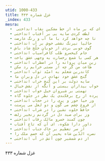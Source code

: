 ```yaml
---
utid: 1000-433
title: غزل شماره ۴۳۳
_index: 433
mesra:
  - ‌ ای که بر ماه از خط مشکین نقاب انداختی
  - لطف کردی سایه یی بر آفتاب انداختی
  - تا چه خواهد کرد با ما آب و رنگ عارضت
  - حالیا نیرنگ نقشی خوش بر آب انداختی
  - گوی خوبی بردی از خوبانِ خلّخ شاد باش
  - جام کیخسرو طلب کافراسیاب انداختی
  - هر کسی با شمع رخسارت به وجهی عشق باخت
  - زین میان پروانه را در اضطراب انداختی
  - طاعت من گر چه از مستی خرابم رد مکن
  - کاندرین شغلم به امیّد ثواب انداختی
  - گنج عشق خود نهادی در دل ویران ما
  - سایه دولت بر این کُنجِ خراب انداختی
  - خواب بیداران ببستی و آنگه از نقش خیال
  - تهمتی بر شبروان خیل خواب انداختی
  - پرده از رخ برفکندی یک نظر در جلوه گاه
  - وز حیا حور و پری را در حجاب انداختی
  - از فروغ چشم می گون و دو لعل می پرستت
  - حافظ خلوت نشین را در شراب انداختی
  - وز برای صید دل در گردنم زنجیر زلف
  - چون کمند خسرو مالک رقاب انداختی
  - داور دارا شکوه، ای آن که تاج آفتاب
  - از سر تعظیم بر خاک جناب انداختی
  - نصرت الدّین شاه یحیی آن که خصمِ ملک را
  - از دم شمشیر چون آتش در آب انداختی
---
```

غزل شماره ۴۳۳
